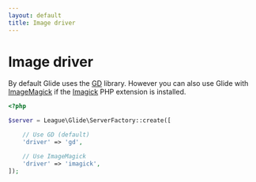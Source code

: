 ```yaml
---
layout: default
title: Image driver
---
```


# Image driver

By default Glide uses the [GD](http://php.net/manual/en/book.image.php) library. However you can also use Glide with [ImageMagick](http://www.imagemagick.org/) if the [Imagick](http://php.net/manual/en/book.imagick.php) PHP extension is installed.

```php
<?php

$server = League\Glide\ServerFactory::create([

    // Use GD (default)
    'driver' => 'gd',

    // Use ImageMagick
    'driver' => 'imagick',
]);
```
